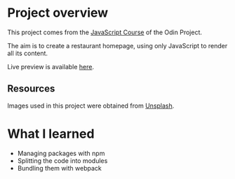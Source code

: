 # Project overview

This project comes from the [JavaScript Course](https://www.theodinproject.com/paths/full-stack-javascript/courses/javascript) of the Odin Project.

The aim is to create a restaurant homepage, using only JavaScript to render all its content.

Live preview is available [here](https://sabrunel.github.io/restaurant-page/).

## Resources

Images used in this project were obtained from [Unsplash](https://unsplash.com/fr/s/photos/ramen).

# What I learned

- Managing packages with npm
- Splitting the code into modules
- Bundling them with webpack
